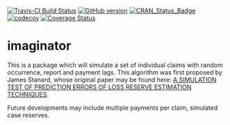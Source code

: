 [![Travis-CI Build Status](https://travis-ci.org/PirateGrunt/imaginator.svg?branch=master)](https://travis-ci.org/PirateGrunt/imaginator)
[![GitHub version](https://badge.fury.io/gh/PirateGrunt%2Fimaginator.svg)](https://badge.fury.io/gh/PirateGrunt%2Fimaginator)
[![CRAN\_Status\_Badge](http://www.r-pkg.org/badges/version/imaginator)](http://cran.r-project.org/package=imaginator)
[![codecov](https://codecov.io/gh/PirateGrunt/imaginator/branch/master/graph/badge.svg)](https://codecov.io/gh/PirateGrunt/imaginator)
[![Coverage Status](https://coveralls.io/repos/github/PirateGrunt/imaginator/badge.svg?branch=master)](https://coveralls.io/github/PirateGrunt/imaginator?branch=master)

# imaginator

This is a package which will simulate a set of individual claims with random occurrence, report and payment lags. This algorithm was first proposed by James Stanard, whose original paper may be found here: [A SIMULATION TEST OF PREDICTION ERRORS OF LOSS RESERVE ESTIMATION TECHNIQUES](https://www.casact.org/pubs/proceed/proceed85/85124.pdf).

Future developments may include multiple payments per claim, simulated case reserves.
